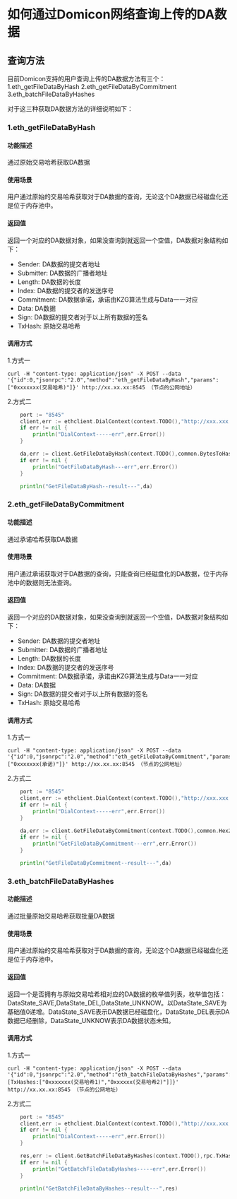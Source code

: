 # 如何通过Domicon网络查询上传的DA数据


## 查询方法

目前Domicon支持的用户查询上传的DA数据方法有三个：
1.eth_getFileDataByHash 
2.eth_getFileDataByCommitment 
3.eth_batchFileDataByHashes

对于这三种获取DA数据方法的详细说明如下：

### 1.eth_getFileDataByHash

#### 功能描述
通过原始交易哈希获取DA数据

#### 使用场景
用户通过原始的交易哈希获取对于DA数据的查询，无论这个DA数据已经磁盘化还是位于内存池中。

#### 返回值
返回一个对应的DA数据对象，如果没查询到就返回一个空值，DA数据对象结构如下：

- Sender: DA数据的提交者地址
- Submitter: DA数据的广播者地址
- Length: DA数据的长度
- Index: DA数据的提交者的发送序号
- Commitment: DA数据承诺，承诺由KZG算法生成与Data一一对应
- Data: DA数据
- Sign: DA数据的提交者对于以上所有数据的签名
- TxHash: 原始交易哈希

#### 调用方式
1.方式一

```
curl -H "content-type: application/json" -X POST --data '{"id":0,"jsonrpc":"2.0","method":"eth_getFileDataByHash","params":["0xxxxxxx(交易哈希)"]}' http://xx.xx.xx:8545 （节点的公网地址）

```

2.方式二

```go
	port := "8545"
	client,err := ethclient.DialContext(context.TODO(),"http://xxx.xxx.xx.xxx:" + port)
	if err != nil {
		println("DialContext-----err",err.Error())
	}

	da,err := client.GetFileDataByHash(context.TODO(),common.BytesToHash([]byte("0xxxxxxxx")))
	if err != nil {
		println("GetFileDataByHash---err",err.Error())
	}

    println("GetFileDataByHash--result---",da)
```


### 2.eth_getFileDataByCommitment

#### 功能描述
通过承诺哈希获取DA数据

#### 使用场景
用户通过承诺获取对于DA数据的查询，只能查询已经磁盘化的DA数据，位于内存池中的数据则无法查询。

#### 返回值
返回一个对应的DA数据对象，如果没查询到就返回一个空值，DA数据对象结构如下：

- Sender: DA数据的提交者地址
- Submitter: DA数据的广播者地址
- Length: DA数据的长度
- Index: DA数据的提交者的发送序号
- Commitment: DA数据承诺，承诺由KZG算法生成与Data一一对应
- Data: DA数据
- Sign: DA数据的提交者对于以上所有数据的签名
- TxHash: 原始交易哈希

#### 调用方式
1.方式一

```
curl -H "content-type: application/json" -X POST --data '{"id":0,"jsonrpc":"2.0","method":"eth_getFileDataByCommitment","params":["0xxxxxxx(承诺)"]}' http://xx.xx.xx:8545 （节点的公网地址）

```

2.方式二

```go
	port := "8545"
	client,err := ethclient.DialContext(context.TODO(),"http://xxx.xxx.xx.xxx:" + port)
	if err != nil {
		println("DialContext-----err",err.Error())
	}

	da,err := client.GetFileDataByCommitment(context.TODO(),common.Hex2Bytes("0xxxxxxxxxxxxx"))
	if err != nil {
		println("GetFileDataByCommitment---err",err.Error())
	}

    println("GetFileDataByCommitment--result---",da)
```




### 3.eth_batchFileDataByHashes

#### 功能描述
通过批量原始交易哈希获取批量DA数据

#### 使用场景
用户通过原始的交易哈希获取对于DA数据的查询，无论这个DA数据已经磁盘化还是位于内存池中。

#### 返回值
返回一个是否拥有与原始交易哈希相对应的DA数据的枚举值列表，枚举值包括：DataState_SAVE,DataState_DEL,DataState_UNKNOW。以DataState_SAVE为基础值0递增。DataState_SAVE表示DA数据已经磁盘化，DataState_DEL表示DA数据已经删除，DataState_UNKNOW表示DA数据状态未知。

#### 调用方式
1.方式一

```
curl -H "content-type: application/json" -X POST --data '{"id":0,"jsonrpc":"2.0","method":"eth_batchFileDataByHashes","params":[TxHashes:["0xxxxxxx(交易哈希1)","0xxxxxx(交易哈希2)"]]}' http://xx.xx.xx:8545 （节点的公网地址）

```

2.方式二

```go
	port := "8545"
	client,err := ethclient.DialContext(context.TODO(),"http://xxx.xxx.xx.xxx:" + port)
	if err != nil {
		println("DialContext-----err",err.Error())
	}

	res,err := client.GetBatchFileDataByHashes(context.TODO(),rpc.TxHashes{TxHashes: []common.Hash{common.BytesToHash([]byte("2"))}})
	if err != nil {
		println("GetBatchFileDataByHashes-----err",err.Error())
	}

    println("GetBatchFileDataByHashes--result---",res)
```

